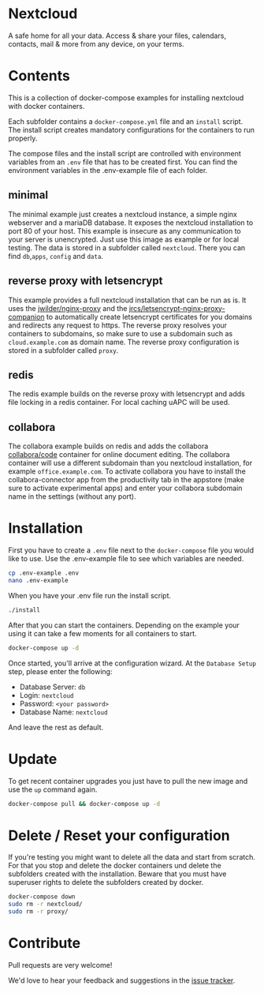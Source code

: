 # Nextcloud

A safe home for all your data. Access & share your files, calendars, contacts, mail & more from any device, on your terms.

# Contents
This is a collection of docker-compose examples for installing nextcloud with docker containers.

Each subfolder contains a `docker-compose.yml` file and an `install` script. The install script creates mandatory configurations for the containers to run properly.

The compose files and the install script are controlled with environment variables from an `.env` file that has to be created first. You can find the environment variables in the .env-example file of each folder.

## minimal
The minimal example just creates a nextcloud instance, a simple nginx webserver and a mariaDB database. It exposes the nextcloud installation to port 80 of your host. This example is insecure as any communication to your server is unencrypted.
Just use this image as example or for local testing.
The data is stored in a subfolder called `nextcloud`. There you can find `db`,`apps`, `config` and `data`.

## reverse proxy with letsencrypt
This example provides a full nextcloud installation that can be run as is. It uses the [jwilder/nginx-proxy](https://hub.docker.com/r/jwilder/nginx-proxy/) and the [jrcs/letsencrypt-nginx-proxy-companion](https://hub.docker.com/r/jrcs/letsencrypt-nginx-proxy-companion/) to automatically create letsencrypt certificates for you domains and redirects any request to https.
The reverse proxy resolves your containers to subdomains, so make sure to use a subdomain such as `cloud.example.com` as domain name.
The reverse proxy configuration is stored in a subfolder called `proxy`. 

## redis
The redis example builds on the reverse proxy with letsencrypt and adds file locking in a redis container. For local caching uAPC will be used.

## collabora
The collabora example builds on redis and adds the collabora [collabora/code](https://hub.docker.com/r/collabora/code/) container for online document editing.
The collabora container will use a different subdomain than you nextcloud installation, for example `office.example.com`.
To activate collabora you have to install the collabora-connector app from the productivity tab in the appstore (make sure to activate experimental apps) and enter your collabora subdomain name in the settings (without any port).

# Installation
First you have to create a `.env` file next to the `docker-compose` file you would like to use. Use the .env-example file to see which variables are needed.

```bash
cp .env-example .env
nano .env-example
```

When you have your .env file run the install script.

```bash
./install
```

After that you can start the containers. Depending on the example your using it can take a few moments for all containers to start.

```bash
docker-compose up -d
```

Once started, you'll arrive at the configuration wizard.
At the `Database Setup` step, please enter the following:

  -  Database Server: `db`
  -  Login: `nextcloud`
  -  Password: `<your password>`
  -  Database Name: `nextcloud`

And leave the rest as default.

# Update
To get recent container upgrades you just have to pull the new image and use the `up` command again. 
```bash
docker-compose pull && docker-compose up -d
```

# Delete / Reset your configuration
If you're testing you might want to delete all the data and start from scratch. For that you stop and delete the docker containers und delete the subfolders created with the installation. Beware that you must have superuser rights to delete the subfolders created by docker.

```bash
docker-compose down 
sudo rm -r nextcloud/
sudo rm -r proxy/
```

# Contribute

Pull requests are very welcome!

We'd love to hear your feedback and suggestions in the [issue tracker](https://github.com/SnowMB/nextcloud/issues).

